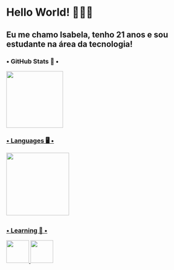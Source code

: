 # Hello World! 👩🏻‍💻

## Eu me chamo Isabela, tenho 21 anos e sou estudante na área da tecnologia!

### • GitHub Stats 🚀 •
<div>
  <a href="https://github.com/isabelamorgado">
  <img height="150em" src="https://github-readme-stats.vercel.app/api?username=isabelamorgado&show_icons=true&bg_color=30,0f2027,203a43,2c5364&title_color=fff&text_color=fff&rank_icon=github&include_all_commits=true&count_private=true"/>

</div>

### • Languages 🖥️ •
<div>
  <img height="166em" src="https://github-readme-stats.vercel.app/api/top-langs/?username=isabelamorgado&layout=compact&bg_color=30,0f2027,203a43,2c5364&title_color=fff&text_color=fff"/>
</div>
  
##

  ### • Learning 📖 •
<div>
    <img src="https://cdn.jsdelivr.net/gh/devicons/devicon/icons/python/python-original-wordmark.svg" height="60em"/>
    <img src="https://cdn.jsdelivr.net/gh/devicons/devicon/icons/bootstrap/bootstrap-original-wordmark.svg" height="60em"/>
</div>
